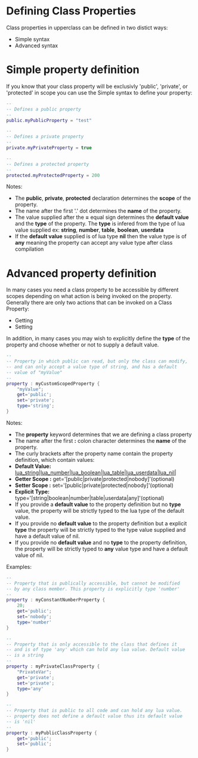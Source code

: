 # Defining Class Properties

Class properties in upperclass can be defined in two distict ways:

* Simple syntax
* Advanced syntax

# Simple property definition

If you know that your class property will be exclusivly 'public', 'private', or 'protected' in scope you can use the Simple syntax to define your property:

```lua
--
-- Defines a public property
--
public.myPublicProperty = "test"

--
-- Defines a private property
--
private.myPrivateProperty = true

--
-- Defines a protected property
--
protected.myProtectedProperty = 200
```

Notes:

* The **public**, **private**, **protected** declaration determines the **scope** of the property. 
* The name after the first '.' dot determines the **name** of the  property.
* The value supplied after the **=** equal sign determines the **default value** and the **type** of the property. The **type** is infered from the type of lua value supplied ex: **string**, **number**, **table**, **boolean**, **userdata**
* If the **default value** supplied is of lua type **nil** then the value type is of **any** meaning the property can accept any value type after class compilation

# Advanced property definition

In many cases you need a class property to be accessible by different scopes depending on what action is being invoked on the property. Generally there are only two actions that can be invoked on a Class Property:

* Getting
* Setting

In addition, in many cases you may wish to explicitly define the **type** of the property and choose whether or not to supply a default value.

```lua
--
-- Property in which public can read, but only the class can modify, 
-- and can only accept a value type of string, and has a default 
-- value of "myValue"
--
property : myCustomScopedProperty { 
    "myValue"; 
    get='public'; 
    set='private';
    type='string';
}
```

Notes:

* The **property** keyword determines that we are defining a class property
* The name after the first **:** colon character determines the **name** of the property.
* The curly brackets after the property name contain the property definition, which contain values:
* **Default Value:** [lua_string|lua_number|lua_boolean|lua_table|lua_userdata|lua_nil|](optional)
* **Getter Scope :** get='[public|private|protected|nobody]'(optional)
* **Setter Scope :** set='[public|private|protected|nobody]'(optional)
* **Explicit Type:** type='[string|boolean|number|table|userdata|any]'(optional)
* If you provide a **default value** to the property definition but no **type** value, the property will be strictly typed to the lua type of the default value.
* If you provide no **default value** to the property definition but a explicit **type** the property will be strictly typed to the type value supplied and have a default value of nil.
* If you provide no **default value** and no **type** to the property definition, the property will be strictly typed to **any** value type and have a default value of nil.

Examples:

```lua
--
-- Property that is publically accessible, but cannot be modified
-- by any class member. This property is explicitly type 'number'
--
property : myConstantNumberProperty {
    20;
    get='public';
    set='nobody';
    type='number'
}
```

```lua
--
-- Property that is only accessible to the class that defines it
-- and is of type 'any' which can hold any lua value. Default value
-- is a string
--
property : myPrivateClassProperty {
    "PrivateVar";
    get='private';
    set='private';
    type='any'
}
```

```lua
--
-- Property that is public to all code and can hold any lua value.
-- property does not define a default value thus its default value 
-- is 'nil'
--
property : myPublicClassProperty {
    get='public';
    set='public';
}
```